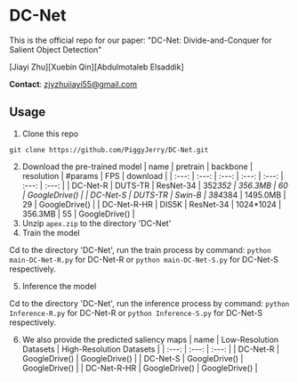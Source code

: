 # DC-Net
This is the official repo for our paper: "DC-Net: Divide-and-Conquer for Salient Object Detection"

[Jiayi Zhu][Xuebin Qin][Abdulmotaleb Elsaddik]

__Contact__: zjyzhujiayi55@gmail.com

## Usage
1. Clone this repo
```
git clone https://github.com/PiggyJerry/DC-Net.git
```
2. Download the pre-trained model
| name | pretrain | backbone | resolution | #params | FPS | download |
| :---: | :---: | :---: | :---: | :---: | :---: | :---: |
| DC-Net-R | DUTS-TR | ResNet-34 | 352*352 | 356.3MB | 60 | GoogleDrive() |
| DC-Net-S | DUTS-TR | Swin-B | 384*384 | 1495.0MB | 29 | GoogleDrive() |
| DC-Net-R-HR | DIS5K | ResNet-34 | 1024*1024 | 356.3MB | 55 | GoogleDrive() |
3. Unzip `apex.zip` to the directory 'DC-Net'
4. Train the model

Cd to the directory 'DC-Net', run the train process by command: ```python main-DC-Net-R.py``` for DC-Net-R or ```python main-DC-Net-S.py``` for DC-Net-S respectively. 

5. Inference the model

Cd to the directory 'DC-Net', run the inference process by command: ```python Inference-R.py``` for DC-Net-R or ```python Inference-S.py``` for DC-Net-S respectively. 

6. We also provide the predicted saliency maps
| name | Low-Resolution Datasets | High-Resolution Datasets |
| :---: | :---: | :---: |
| DC-Net-R | GoogleDrive() | GoogleDrive() |
| DC-Net-S | GoogleDrive() | GoogleDrive() |
| DC-Net-R-HR | GoogleDrive() | GoogleDrive() |
